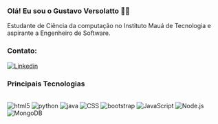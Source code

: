 ### Olá! Eu sou o Gustavo Versolatto 👋👋

Estudante de Ciência da computação no Instituto Mauá de Tecnologia e aspirante a Engenheiro de Software.

### Contato:
[![Linkedin](https://img.shields.io/badge/LinkedIn-0077B5?style=for-the-badge&logo=linkedin&logoColor=white)](https://www.linkedin.com/in/gustavo-versolatto/)

### Principais Tecnologias

<div style="display: inline_block"><br/>
    <img alt= "html5" src="https://img.shields.io/badge/HTML5-E34F26?style=for-the-badge&logo=html5&logoColor=white" />
    <img alt= "python" src="https://img.shields.io/badge/Python-3776AB?style=for-the-badge&logo=python&logoColor=white" />
    <img alt= "java" src="https://img.shields.io/badge/Java-ED8B00?style=for-the-badge&logo=openjdk&logoColor=white" />
    <img alt= "CSS" src="https://img.shields.io/badge/CSS3-1572B6?style=for-the-badge&logo=css3&logoColor=white" />
    <img alt= "bootstrap" src="https://img.shields.io/badge/Bootstrap-563D7C?style=for-the-badge&logo=bootstrap&logoColor=white" />
    <img alt= "JavaScript" src="https://img.shields.io/badge/JavaScript-323330?style=for-the-badge&logo=javascript&logoColor=F7DF1E" />
    <img alt= "Node.js" src="https://img.shields.io/badge/Node.js-43853D?style=for-the-badge&logo=node.js&logoColor=white" />
    <img alt= "MongoDB" src="https://img.shields.io/badge/MongoDB-4EA94B?style=for-the-badge&logo=mongodb&logoColor=white" />
</div>
